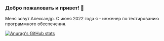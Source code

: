 ### Добро пожаловать и привет! :wave:
Меня зовут Александр. С июня 2022 года я - инженер по тестированию программного обеспечения.</br>

[![Anurag's GitHub stats](https://github-readme-stats.vercel.app/api?username=TevikFX)](https://github.com/TevikFX/github-readme-stats)